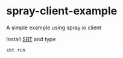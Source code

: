 # spray-client-example

A simple example using spray.io client

Install [SBT](http://www.scala-sbt.org/) and type

```
sbt run
```

